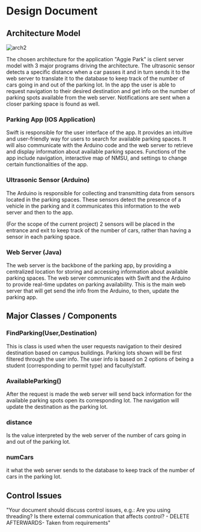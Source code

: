 # Design Document

## Architecture Model
![arch2](https://user-images.githubusercontent.com/107898813/233269676-bf9874a0-2c79-4797-af45-d27e5691ba1b.jpg)

The chosen architecture for the application "Aggie Park" is client server model with 3 major programs driving the architecture. The ultrasonic sensor detects a specific distance when a car passes it and in turn sends it to the web server to translate it to the database to keep track of the number of cars going in and out of the parking lot. In the app the user is able to request navigation to their desired destination and get info on the number of parking spots available from the web server. Notifications are sent when a closer parking space is found as well. 

### Parking App (IOS Application)
Swift is responsible for the user interface of the app. It provides an intuitive and user-friendly way for users to search for available parking spaces. It will also communicate with the Arduino code and the web server to retrieve and display information about available parking spaces. Functions of the app include navigation, interactive map of NMSU, and settings to change certain functionalities of the app. 

### Ultrasonic Sensor (Arduino)
The Arduino is responsible for collecting and transmitting data from sensors located in the parking spaces. These sensors detect the presence of a vehicle in the parking and it communicates this information to the web server and then to the app.

(For the scope of the current project)
2 sensors will be placed in the entrance and exit to keep track of the number of cars, rather than having a sensor in each parking space. 

### Web Server (Java)
The web server is the backbone of the parking app, by providing a centralized location for storing and accessing information about available parking spaces. The web server communicates with Swift and the Arduino to provide real-time updates on parking availability.
This is the main web server that will get send the info from the Arduino, to then, update the parking app.

## Major Classes / Components

### FindParking(User,Destination)
This is class is used when the user requests navigation to their desired destination based on campus buildings. Parking lots shown will be first filtered through the user info. The user info is based on 2 options of being a student (corresponding to permit type) and faculty/staff.

### AvailableParking()
After the request is made the web server will send back information for the available parking spots open its corresponding lot. The navigation will update the destination as the parking lot. 

### distance 
Is the value interpreted by the web server of the number of cars going in and out of the parking lot. 

### numCars
it what the web server sends to the database to keep track of the number of cars in the parking lot. 

## Control Issues
"Your document should discuss control issues, e.g.: Are you using threading? Is there external communication that affects control? - DELETE AFTERWARDS- Taken from requirements"





